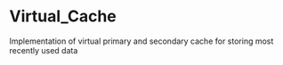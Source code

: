 # Virtual_Cache
Implementation of virtual primary and secondary cache for storing most recently used data
